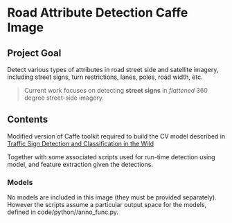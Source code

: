 # Road Attribute Detection Caffe Image

## Project Goal
Detect various types of attributes in road street side and satellite imagery, including street signs, turn restrictions, lanes, poles, road width, etc.

> Current work focuses on detecting **street signs** in _flattened_ 360 degree street-side imagery.

## Contents
Modified version of Caffe toolkit required to build the CV model described in [Traffic Sign Detection and Classification in the Wild](https://cg.cs.tsinghua.edu.cn/traffic-sign/)

Together with some associated scripts used for run-time detection using model, and feature extraction given the detections.

### Models

No models are included in this image (they must be provided separately). However the scripts assume a particular output space for the models, defined in code/python//anno_func.py.


